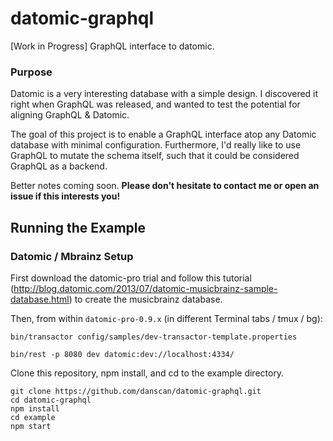 # datomic-graphql
[Work in Progress] GraphQL interface to datomic.

### Purpose
Datomic is a very interesting database with a simple design.  I discovered it right when GraphQL was released, and wanted to test the potential for aligning GraphQL & Datomic.

The goal of this project is to enable a GraphQL interface atop any Datomic database with minimal configuration.  Furthermore, I'd really like to use GraphQL to mutate the schema itself, such that it could be considered GraphQL as a backend.

Better notes coming soon.  **Please don't hesitate to contact me or open an issue if this interests you!**


## Running the Example

### Datomic / Mbrainz Setup
First download the datomic-pro trial and follow this tutorial (http://blog.datomic.com/2013/07/datomic-musicbrainz-sample-database.html) to create the musicbrainz database.

Then, from within `datomic-pro-0.9.x` (in different Terminal tabs / tmux / bg):
```
bin/transactor config/samples/dev-transactor-template.properties

bin/rest -p 8080 dev datomic:dev://localhost:4334/
```

Clone this repository, npm install, and cd to the example directory.
```
git clone https://github.com/danscan/datomic-graphql.git
cd datomic-graphql
npm install
cd example
npm start
```
